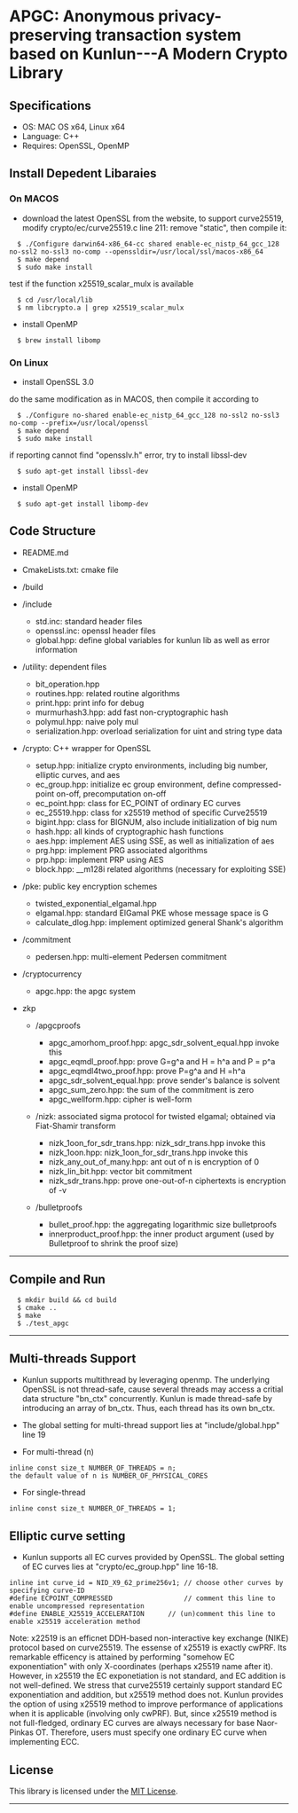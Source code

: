 # APGC: Anonymous privacy-preserving transaction system based on Kunlun---A Modern Crypto Library


## Specifications

- OS: MAC OS x64, Linux x64
- Language: C++
- Requires: OpenSSL, OpenMP

## Install Depedent Libaraies
### On MACOS
* download the latest OpenSSL from the website, to support curve25519, 
modify crypto/ec/curve25519.c line 211: remove "static", then compile it:
```
  $ ./Configure darwin64-x86_64-cc shared enable-ec_nistp_64_gcc_128 no-ssl2 no-ssl3 no-comp --openssldir=/usr/local/ssl/macos-x86_64
  $ make depend
  $ sudo make install
```

test if the function x25519_scalar_mulx is available
```
  $ cd /usr/local/lib
  $ nm libcrypto.a | grep x25519_scalar_mulx
```

* install OpenMP
```
  $ brew install libomp 
```

<!-- * install abseil-cpp
```
  $ git clone git@github.com:abseil/abseil-cpp.git 
  $ mkdir build && cd build
  $ cmake -DABSL_BUILD_TESTING=ON -DABSL_USE_GOOGLETEST_HEAD=ON -DCMAKE_CXX_STANDARD=14 ..
  $ make install
``` -->


### On Linux
* install OpenSSL 3.0

do the same modification as in MACOS, then compile it according to
```
  $ ./Configure no-shared enable-ec_nistp_64_gcc_128 no-ssl2 no-ssl3 no-comp --prefix=/usr/local/openssl
  $ make depend
  $ sudo make install
```

if reporting cannot find "opensslv.h" error, try to install libssl-dev
```
  $ sudo apt-get install libssl-dev 
```

* install OpenMP
```
  $ sudo apt-get install libomp-dev 
```

## Code Structure

- README.md

- CmakeLists.txt: cmake file

- /build

- /include
  * std.inc: standard header files
  * openssl.inc: openssl header files
  * global.hpp: define global variables for kunlun lib as well as error information

- /utility: dependent files
  * bit_operation.hpp
  * routines.hpp: related routine algorithms 
  * print.hpp: print info for debug
  * murmurhash3.hpp: add fast non-cryptographic hash
  * polymul.hpp: naive poly mul
  * serialization.hpp: overload serialization for uint and string type data

- /crypto: C++ wrapper for OpenSSL
  * setup.hpp: initialize crypto environments, including big number, elliptic curves, and aes
  * ec_group.hpp: initialize ec group environment, define compressed-point on-off, precomputation on-off 
  * ec_point.hpp: class for EC_POINT of ordinary EC curves 
  * ec_25519.hpp: class for x25519 method of specific Curve25519 
  * bigint.hpp: class for BIGNUM, also include initialization of big num
  * hash.hpp: all kinds of cryptographic hash functions
  * aes.hpp: implement AES using SSE, as well as initialization of aes
  * prg.hpp: implement PRG associated algorithms
  * prp.hpp: implement PRP using AES
  * block.hpp: __m128i related algorithms (necessary for exploiting SSE)

- /pke: public key encryption schemes
  * twisted_exponential_elgamal.hpp
  * elgamal.hpp: standard ElGamal PKE whose message space is G 
  * calculate_dlog.hpp: implement optimized general Shank's algorithm

- /commitment
  * pedersen.hpp: multi-element Pedersen commitment

- /cryptocurrency
  * apgc.hpp: the apgc system 

- zkp
  - /apgcproofs
    * apgc_amorhom_proof.hpp: apgc_sdr_solvent_equal.hpp invoke this
    * apgc_eqmdl_proof.hpp: prove G=g^a and H = h^a and P = p^a
    * apgc_eqmdl4two_proof.hpp: prove P=g^a and H =h^a
    * apgc_sdr_solvent_equal.hpp: prove sender's balance is solvent
    * apgc_sum_zero.hpp: the sum of the commitment is zero
    * apgc_wellform.hpp: cipher is well-form
  - /nizk: associated sigma protocol for twisted elgamal; obtained via Fiat-Shamir transform  
    * nizk_1oon_for_sdr_trans.hpp: nizk_sdr_trans.hpp invoke this
    * nizk_1oon.hpp: nizk_1oon_for_sdr_trans.hpp invoke this
    * nizk_any_out_of_many.hpp: ant out of n is encryption of 0
    * nizk_lin_bit.hpp: vector bit commitment
    * nizk_sdr_trans.hpp: prove one-out-of-n ciphertexts is encryption of -v

  - /bulletproofs
    * bullet_proof.hpp: the aggregating logarithmic size bulletproofs
    * innerproduct_proof.hpp: the inner product argument (used by Bulletproof to shrink the proof size) 


---

## Compile and Run
```
  $ mkdir build && cd build
  $ cmake ..
  $ make
  $ ./test_apgc
```

---

## Multi-threads Support
- Kunlun supports multithread by leveraging openmp. The underlying OpenSSL is not thread-safe, cause several threads may access a critial data structure "bn_ctx" concurrently. Kunlun is made thread-safe by introducing an array of bn_ctx. Thus, each thread has its own bn_ctx.     

- The global setting for multi-thread support lies at "include/global.hpp" line 19

- For multi-thread (n)
```
inline const size_t NUMBER_OF_THREADS = n; 
the default value of n is NUMBER_OF_PHYSICAL_CORES 
```

- For single-thread
```
inline const size_t NUMBER_OF_THREADS = 1; 
```

## Elliptic curve setting
- Kunlun supports all EC curves provided by OpenSSL. The global setting of EC curves lies at "crypto/ec_group.hpp" line 16-18. 

```
inline int curve_id = NID_X9_62_prime256v1; // choose other curves by specifying curve-ID  
#define ECPOINT_COMPRESSED                  // comment this line to enable uncompressed representation
#define ENABLE_X25519_ACCELERATION      // (un)comment this line to enable x25519 acceleration method
```

Note: x22519 is an efficnet DDH-based non-interactive key exchange (NIKE) protocol based on curve25519. The essense of x25519 is exactly cwPRF. Its remarkable efficency is attained by performing "somehow EC exponentiation" with only X-coordinates (perhaps x25519 name after it). However, in x25519 the EC exponetiation is not standard, and EC addition is not well-defined. We stress that curve25519 certainly support standard EC exponentiation and addition, but x25519 method does not. Kunlun provides the option of using x25519 method to improve performance of applications when it is applicable (involving only cwPRF). But, since x25519 method is not full-fledged, ordinary EC curves are always necessary for base Naor-Pinkas OT. Therefore, users must specify one ordinary EC curve when implementing ECC.    


## License

This library is licensed under the [MIT License](LICENSE).

---



